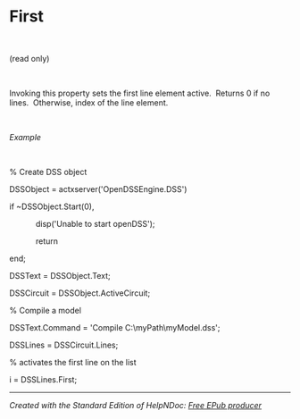 # First

&nbsp;

(read only)

&nbsp;

Invoking this property sets the first line element active.&nbsp; Returns 0 if no lines.&nbsp; Otherwise, index of the line element.

&nbsp;

*Example*

&nbsp;

% Create DSS object

DSSObject = actxserver('OpenDSSEngine.DSS')

if ~DSSObject.Start(0),

&nbsp; &nbsp; &nbsp; &nbsp; &nbsp; &nbsp; disp('Unable to start openDSS');

&nbsp; &nbsp; &nbsp; &nbsp; &nbsp; &nbsp; return

end;

DSSText = DSSObject.Text;

DSSCircuit = DSSObject.ActiveCircuit;

% Compile a model &nbsp; &nbsp;

DSSText.Command = 'Compile C:\\myPath\\myModel.dss';

DSSLines = DSSCircuit.Lines;

% activates the first line on the list

i = DSSLines.First;

***
_Created with the Standard Edition of HelpNDoc: [Free EPub producer](<https://www.helpndoc.com/create-epub-ebooks>)_
